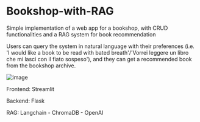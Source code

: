 # Bookshop-with-RAG
Simple implementation of a web app for a bookshop, with CRUD functionalities and a RAG system for book recommendation

Users can query the system in natural language with their preferences (i.e. 'I would like a book to be read with bated breath'/'Vorrei leggere un libro che mi lasci con il fiato sospeso'), and they can get a recommended book from the bookshop archive.

![image](https://github.com/benemana/Bookshop-with-RAG/assets/56397465/451def1c-4ac2-45a5-92e2-ae550006bb90)

Frontend: Streamlit

Backend: Flask

RAG: Langchain - ChromaDB - OpenAI
